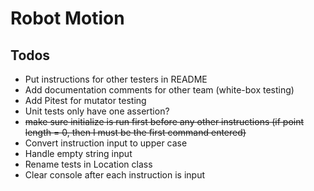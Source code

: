 # Robot Motion

## Todos

- Put instructions for other testers in README
- Add documentation comments for other team (white-box testing)
- Add Pitest for mutator testing
- Unit tests only have one assertion?
- ~~make sure initialize is run first before any other instructions (if point length = 0, then I must be the first command entered)~~
- Convert instruction input to upper case
- Handle empty string input
- Rename tests in Location class
- Clear console after each instruction is input
